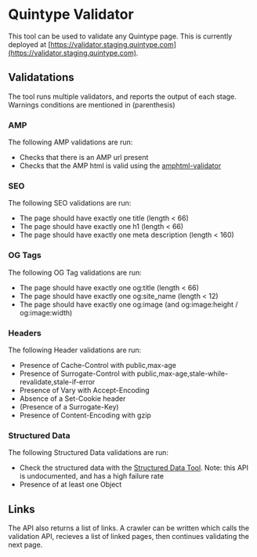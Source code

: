 # Quintype Validator

This tool can be used to validate any Quintype page. This is currently deployed at [https://validator.staging.quintype.com](https://validator.staging.quintype.com).

## Validatations

The tool runs multiple validators, and reports the output of each stage. Warnings conditions are mentioned in (parenthesis)

### AMP

The following AMP validations are run:
* Checks that there is an AMP url present
* Checks that the AMP html is valid using the [amphtml-validator](https://www.npmjs.com/package/amphtml-validator)

### SEO

The following SEO validations are run:
* The page should have exactly one title (length < 66)
* The page should have exactly one h1 (length < 66)
* The page should have exactly one meta description (length < 160)

### OG Tags

The following OG Tag validations are run:
* The page should have exactly one og:title (length < 66)
* The page should have exactly one og:site_name (length < 12)
* The page should have exactly one og:image (and og:image:height / og:image:width)

### Headers

The following Header validations are run:
* Presence of Cache-Control with public,max-age
* Presence of Surrogate-Control with public,max-age,stale-while-revalidate,stale-if-error
* Presence of Vary with Accept-Encoding
* Absence of a Set-Cookie header
* (Presence of a Surrogate-Key)
* Presence of Content-Encoding with gzip

### Structured Data

The following Structured Data validations are run:
* Check the structured data with the [Structured Data Tool](https://search.google.com/structured-data/testing-tool). Note: this API is undocumented, and has a high failure rate
* Presence of at least one Object

## Links

The API also returns a list of links. A crawler can be written which calls the validation API, recieves a list of linked pages, then continues validating the next page.
